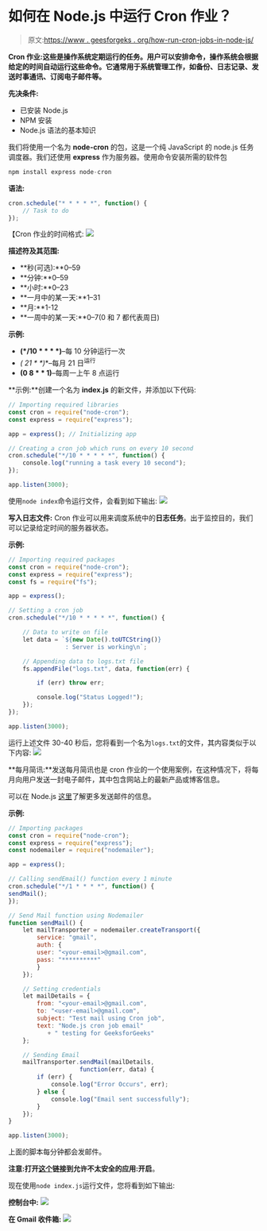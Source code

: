# 如何在 Node.js 中运行 Cron 作业？

> 原文:[https://www . geesforgeks . org/how-run-cron-jobs-in-node-js/](https://www.geeksforgeeks.org/how-to-run-cron-jobs-in-node-js/)

**Cron 作业:**这些是操作系统定期运行的任务。用户可以安排命令，操作系统会根据给定的时间自动运行这些命令。它通常用于系统管理工作，如**备份、日志记录、发送时事通讯、订阅电子邮件等。**

**先决条件:**

*   已安装 Node.js
*   NPM 安装
*   Node.js 语法的基本知识

我们将使用一个名为 **node-cron** 的包，这是一个纯 JavaScript 的 node.js 任务调度器。我们还使用 **express** 作为服务器。使用命令安装所需的软件包

```js
npm install express node-cron
```

**语法:**

```js
cron.schedule("* * * * *", function() {
    // Task to do
});
```

【Cron 作业的时间格式:
![](img/868ed2f0c66a9e6d18a2e98a7d4176c1.png)

**描述符及其范围:**

*   **秒(可选):**0–59
*   **分钟:**0–59
*   **小时:**0–23
*   **一月中的某一天:**1–31
*   **月:**1-12
*   **一周中的某一天:**0–7(0 和 7 都代表周日)

**示例:**

*   **(*/10 * * * *)**–每 10 分钟运行一次
*   **(* 21 * *)**–每月 21 日<sup>运行</sup>
*   **(0 8 * * 1)**–每周一上午 8 点运行

**示例:**创建一个名为 **index.js** 的新文件，并添加以下代码:

```js
// Importing required libraries
const cron = require("node-cron");
const express = require("express");

app = express(); // Initializing app

// Creating a cron job which runs on every 10 second
cron.schedule("*/10 * * * * *", function() {
    console.log("running a task every 10 second");
});

app.listen(3000);
```

使用`node index`命令运行文件，会看到如下输出:
![](img/68cdd6872f09f77588879503a7c7c361.png)

**写入日志文件:** Cron 作业可以用来调度系统中的**日志任务**。出于监控目的，我们可以记录给定时间的服务器状态。

**示例:**

```js
// Importing required packages
const cron = require("node-cron");
const express = require("express");
const fs = require("fs");

app = express();

// Setting a cron job
cron.schedule("*/10 * * * * *", function() {

    // Data to write on file
    let data = `${new Date().toUTCString()} 
                : Server is working\n`;

    // Appending data to logs.txt file
    fs.appendFile("logs.txt", data, function(err) {

        if (err) throw err;

        console.log("Status Logged!");
    });
});

app.listen(3000);
```

运行上述文件 30-40 秒后，您将看到一个名为`logs.txt`的文件，其内容类似于以下内容:
![](img/5637855eee22c2eab3e56cb789937567.png)

**每月简讯:**发送每月简讯也是 cron 作业的一个使用案例，在这种情况下，将每月向用户发送一封电子邮件，其中包含网站上的最新产品或博客信息。

可以在 Node.js [这里](https://www.geeksforgeeks.org/how-to-send-email-with-nodemailer-using-gmail-account-in-node-js/)了解更多发送邮件的信息。

**示例:**

```js
// Importing packages
const cron = require("node-cron");
const express = require("express");
const nodemailer = require("nodemailer");

app = express();

// Calling sendEmail() function every 1 minute
cron.schedule("*/1 * * * *", function() {
sendMail();
});

// Send Mail function using Nodemailer
function sendMail() {
    let mailTransporter = nodemailer.createTransport({
        service: "gmail",
        auth: {
        user: "<your-email>@gmail.com",
        pass: "**********"
        }
    });

    // Setting credentials
    let mailDetails = {
        from: "<your-email>@gmail.com",
        to: "<user-email>@gmail.com",
        subject: "Test mail using Cron job",
        text: "Node.js cron job email"
           + " testing for GeeksforGeeks"
    };

    // Sending Email
    mailTransporter.sendMail(mailDetails, 
                    function(err, data) {
        if (err) {
            console.log("Error Occurs", err);
        } else {
            console.log("Email sent successfully");
        }
    });
}

app.listen(3000);
```

上面的脚本每分钟都会发邮件。

**注意:**打开[这个](https://myaccount.google.com/lesssecureapps)链接到**允许不太安全的应用:开启**。

现在使用`node index.js`运行文件，您将看到如下输出:

**控制台中:**
![](img/9dd1cc7e82385344e3de7fcfef307f16.png)

**在 Gmail 收件箱:**
![](img/91f23a3e8d6fdca448bf137047631a43.png)